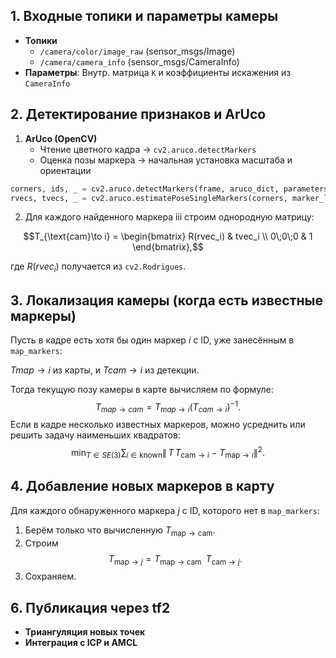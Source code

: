 ## 1. Входные топики и параметры камеры
- **Топики**  
  - `/camera/color/image_raw` (sensor_msgs/Image)  
  - `/camera/camera_info` (sensor_msgs/CameraInfo)  
- **Параметры**:
Внутр. матрица `K` и коэффициенты искажения из `CameraInfo`  

## 2. Детектирование признаков и ArUco
1. **ArUco (OpenCV)**  
   - Чтение цветного кадра -> `cv2.aruco.detectMarkers`  
   - Оценка позы маркера -> начальная установка масштаба и ориентации
```python
corners, ids, _ = cv2.aruco.detectMarkers(frame, aruco_dict, parameters=aruco_params)
rvecs, tvecs, _ = cv2.aruco.estimatePoseSingleMarkers(corners, marker_length, K, distCoeffs)
```
2. Для каждого найденного маркера iii строим однородную матрицу:

$$T_{\text{cam}\to i} = \begin{bmatrix} R(rvec_i) & tvec_i \\ 0\;0\;0 & 1 \end{bmatrix},$$

где $R(rvec_i)$ получается из `cv2.Rodrigues`.
## 3. Локализация камеры (когда есть известные маркеры)
Пусть в кадре есть хотя бы один маркер $i$ с ID, уже занесённым в `map_markers`:

$Tmap→i$ из карты, и  $Tcam→i$ из детекции. 

Тогда текущую позу камеры в карте вычисляем по формуле:
$$T_{map→cam}=T_{map→i}  (T_{cam→i})^{−1}.$$
Если в кадре несколько известных маркеров, можно усреднить или решить задачу наименьших квадратов:
 $$\min_{T\in SE(3)} \sum_{i\in\text{known}} \bigl\|\,T\,T_{\text{cam}\to i}\;-\;T_{\text{map}\to i}\bigr\|^2.$$
## 4. Добавление новых маркеров в карту

Для каждого обнаруженного маркера $j$ с ID, которого нет в `map_markers`:

1. Берём только что вычисленную $T_{\text{map}\to \text{cam}}.$  
2. Строим    
$$T_{\text{map}\to j} = T_{\text{map}\to \text{cam}} \;\; T_{\text{cam}\to j}.$$
3. Сохраняем.
## 6. Публикация через tf2



- **Триангуляция новых точек**
- **Интеграция с ICP и AMCL**

